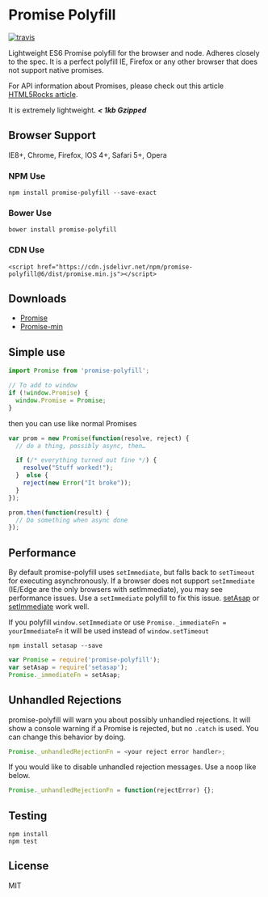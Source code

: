 # Promise Polyfill

[![travis][travis-image]][travis-url]

[travis-image]: https://img.shields.io/travis/taylorhakes/promise-polyfill.svg?style=flat
[travis-url]: https://travis-ci.org/taylorhakes/promise-polyfill

Lightweight ES6 Promise polyfill for the browser and node. Adheres closely to
the spec. It is a perfect polyfill IE, Firefox or any other browser that does
not support native promises.

For API information about Promises, please check out this article
[HTML5Rocks article](http://www.html5rocks.com/en/tutorials/es6/promises/).

It is extremely lightweight. **_< 1kb Gzipped_**

## Browser Support

IE8+, Chrome, Firefox, IOS 4+, Safari 5+, Opera

### NPM Use

```
npm install promise-polyfill --save-exact
```

### Bower Use

```
bower install promise-polyfill
```

### CDN Use

```
<script href="https://cdn.jsdelivr.net/npm/promise-polyfill@6/dist/promise.min.js"></script>
```

## Downloads

* [Promise](https://raw.github.com/taylorhakes/promise-polyfill/master/dist/promise.js)
* [Promise-min](https://raw.github.com/taylorhakes/promise-polyfill/master/dist/promise.min.js)

## Simple use

```js
import Promise from 'promise-polyfill';

// To add to window
if (!window.Promise) {
  window.Promise = Promise;
}
```

then you can use like normal Promises

```js
var prom = new Promise(function(resolve, reject) {
  // do a thing, possibly async, then…

  if (/* everything turned out fine */) {
    resolve("Stuff worked!");
  }  else {
    reject(new Error("It broke"));
  }
});

prom.then(function(result) {
  // Do something when async done
});
```

## Performance

By default promise-polyfill uses `setImmediate`, but falls back to `setTimeout`
for executing asynchronously. If a browser does not support `setImmediate`
(IE/Edge are the only browsers with setImmediate), you may see performance
issues. Use a `setImmediate` polyfill to fix this issue.
[setAsap](https://github.com/taylorhakes/setAsap) or
[setImmediate](https://github.com/YuzuJS/setImmediate) work well.

If you polyfill `window.setImmediate` or use `Promise._immediateFn =
yourImmediateFn` it will be used instead of `window.setTimeout`

```
npm install setasap --save
```

```js
var Promise = require('promise-polyfill');
var setAsap = require('setasap');
Promise._immediateFn = setAsap;
```

## Unhandled Rejections

promise-polyfill will warn you about possibly unhandled rejections. It will show
a console warning if a Promise is rejected, but no `.catch` is used. You can
change this behavior by doing.

```js
Promise._unhandledRejectionFn = <your reject error handler>;
```

If you would like to disable unhandled rejection messages. Use a noop like
below.

```js
Promise._unhandledRejectionFn = function(rejectError) {};
```

## Testing

```
npm install
npm test
```

## License

MIT
